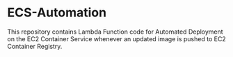 # ECS-Automation
This repository contains Lambda Function code for Automated Deployment on the EC2 Container Service whenever an updated image is pushed to EC2 Container Registry.


